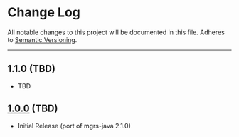 # Change Log
All notable changes to this project will be documented in this file.
Adheres to [Semantic Versioning](http://semver.org/).

---

## 1.1.0 (TBD)

* TBD


## [1.0.0](https://github.com/ngageoint/mgrs-js/releases/tag/1.0.0) (TBD)

* Initial Release (port of mgrs-java 2.1.0)
